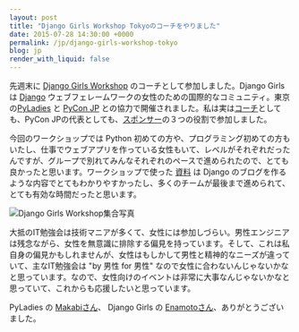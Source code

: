 ```yaml
---
layout: post
title: "Django Girls Workshop Tokyoのコーチをやりました"
date: 2015-07-28 14:30:00 +0000
permalink: /jp/django-girls-workshop-tokyo
blog: jp
render_with_liquid: false
---
```


先週末に [Django Girls Workshop](https://djangogirls.org/tokyo/) のコーチとして参加しました。Django Girls は [Django](https://www.djangoproject.com/) ウェブフェレームワークの女性のための国際的なコミュニティ。東京の[PyLadies](http://pyladies-tokyo.connpass.com/) と [PyCon JP](https://www.pycon.jp/) との協力で開催されました。私は実は[コーチ](https://djangogirls.org/tokyo/#members)としても、PyCon JPの代表としても、[スポンサー](https://djangogirls.org/tokyo/#Sponsors)の３つの役割で参加しました。

今回のワークショップでは Python 初めての方や、プログラミング初めての方もいたし、仕事でウェブアプリを作っている女性もいて、レベルがそれぞれだったんですが、グループで別れてみんなそれぞれのペースで進められたので、とても良かったと思います。ワークショップで使った [資料](http://djangogirlsjapan.gitbooks.io/workshop_tutorialjp/content) は Django のブログを作るような内容でとてもわかりやすかったし、多くのチームが最後まで進められて、とても有効な時間だったと思います。

![Django Girls Workshop集合写真](https://storage.googleapis.com/static.ianlewis.org/prod/img/740/django-girls-tokyo.jpg)

大抵のIT勉強会は技術マニアが多くて、女性には参加しづらい。男性エンジニアは残念ながら、女性を無意識に排除する偏見を持っています。そして、これは私自身の偏見かもしれませんが、女性はもしかして男性と精神的なニーズが違っていて、主なIT勉強会は "by 男性 for 男性" なので女性に合わないんじゃないかなと思っています。なので、女性向けのイベントは非常に大事なんじゃないかなと思っていて、これからも応援したいと思っています。

PyLadies の [Makabiさん](https://twitter.com/a_macbee)、 Django Girls の [Enamotoさん](https://twitter.com/mamix1116)、ありがとうございました。